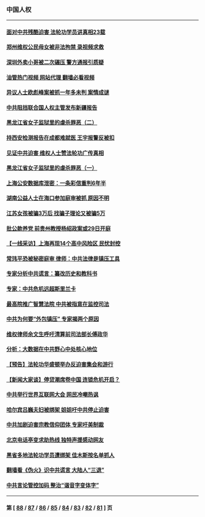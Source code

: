 ### 中国人权
---
#### [面对中共残酷迫害 法轮功学员讲真相23载](../../pages/ncid278/n13785367.md?07210045) 
#### [郑州维权公民母女被非法拘禁 录视频求救](../../pages/ncid278/n13785440.md?07210045) 
#### [深圳外卖小哥被二次碾压 警方通报引质疑](../../pages/ncid278/n13785234.md?07210045) 
#### [油管热门视频 网站代理 翻墙必看视频](http://209.222.30.114:81/youtube.html?07210045)
#### [异议人士欧彪峰案被抓一年多未判 案情成谜](../../pages/ncid278/n13785054.md?07210045) 
#### [中共阻挡联合国人权主管发布新疆报告](../../pages/ncid278/n13784940.md?07210045) 
#### [黑龙江省女子监狱里的虐杀罪恶（二）](../../pages/ncid278/n13783691.md?07210045) 
#### [持西安检测报告在成都难就医 王宇报警反被扣](../../pages/ncid278/n13784058.md?07210045) 
#### [见证中共迫害 维权人士赞法轮功广传真相](../../pages/ncid278/n13783984.md?07210045) 
#### [黑龙江省女子监狱里的虐杀罪恶（一）](../../pages/ncid278/n13780871.md?07210045) 
#### [上海公安数据库泄密：一条彩信重判6年半](../../pages/ncid278/n13781753.md?07210045) 
#### [湖南公益人士在海口参加庭审被抓 原因不明](../../pages/ncid278/n13783643.md?07210045) 
#### [江苏女孩被骗3万后 找骗子理论又被骗5万](../../pages/ncid278/n13783623.md?07210045) 
#### [批公款养党 前贵州教授杨绍政案或29日开庭](../../pages/ncid278/n13782827.md?07210045) 
#### [【一线采访】上海再现14个高中风险区 民忧封控](../../pages/ncid278/n13782770.md?07210045) 
#### [常玮平恐被秘密庭审 律师：中共法律是镇压工具](../../pages/ncid278/n13782253.md?07210045) 
#### [专家分析中共谎言：纂改历史和教科书](../../pages/ncid278/n13781542.md?07210045) 
#### [专家：中共危机远超斯里兰卡](../../pages/ncid278/n13782248.md?07210045) 
#### [最高院推广智慧法院 中共被指意在监控司法](../../pages/ncid278/n13781949.md?07210045) 
#### [中共为何要“外包镇压” 专家揭两个原因](../../pages/ncid278/n13781906.md?07210045) 
#### [维权律师余文生呼吁清算前司法部长傅政华](../../pages/ncid278/n13781829.md?07210045) 
#### [分析：大数据在中共野心中处核心地位](../../pages/ncid278/n13781736.md?07210045) 
#### [【预告】法轮功华盛顿举办反迫害集会和游行](../../pages/ncid278/n13781661.md?07210045) 
#### [【新闻大家谈】停贷潮席卷中国 连锁危机开启？](../../pages/ncid278/n13781582.md?07210045) 
#### [中共举行世界互联网大会 网民冷嘲热讽](../../pages/ncid278/n13780577.md?07210045) 
#### [哈尔宾吕巍夫妇被绑架 姐姐吁中共停止迫害](../../pages/ncid278/n13780481.md?07210045) 
#### [中共加剧迫害宗教信仰团体 专家吁美制裁](../../pages/ncid278/n13780252.md?07210045) 
#### [北京电话亭变求助热线 独特声援感动网友](../../pages/ncid278/n13780127.md?07210045) 
#### [黑省多地法轮功学员遭绑架 佳木斯按名单抓人](../../pages/ncid278/n13779958.md?07210045) 
#### [翻墙看《伪火》识中共谎言 大陆人“三退”](../../pages/ncid278/n13779275.md?07210045) 
#### [中共言论管控加码 整治“谐音字变体字”](../../pages/ncid278/n13779959.md?07210045) 

---
#### 第 [ [88](./88.md?07210045) / [87](./87.md?07210045) / [86](./86.md?07210045) / [85](./85.md?07210045) / [84](./84.md?07210045) / [83](./83.md?07210045) / [82](./82.md?07210045) / [81](./81.md?07210045) ] 页
